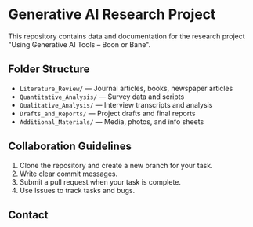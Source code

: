 # Generative AI Research Project

This repository contains data and documentation for the research project "Using Generative AI Tools – Boon or Bane".

## Folder Structure

- `Literature_Review/` — Journal articles, books, newspaper articles
- `Quantitative_Analysis/` — Survey data and scripts
- `Qualitative_Analysis/` — Interview transcripts and analysis
- `Drafts_and_Reports/` — Project drafts and final reports
- `Additional_Materials/` — Media, photos, and info sheets

## Collaboration Guidelines

1. Clone the repository and create a new branch for your task.
2. Write clear commit messages.
3. Submit a pull request when your task is complete.
4. Use Issues to track tasks and bugs.

## Contact
